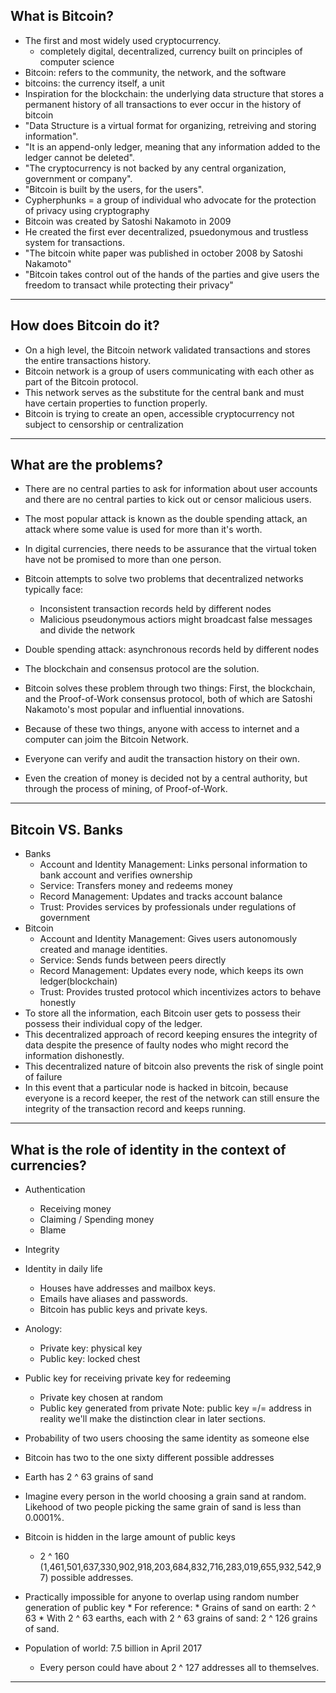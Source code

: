 ## What is Bitcoin?
* The first and most widely used cryptocurrency.
    * completely digital, decentralized, currency built on principles of computer science
* Bitcoin: refers to the community, the network, and the software
* bitcoins: the currency itself, a unit
* Inspiration for the blockchain: the underlying data structure that stores a permanent history of all transactions to ever occur in the history of bitcoin 
* "Data Structure is a virtual format for organizing, retreiving and storing information".
* "It is an append-only ledger, meaning that any information added to the ledger cannot be deleted".
* "The cryptocurrency is not backed by any central organization, government or company".
* "Bitcoin is built by the users, for the users".
* Cypherphunks = a group of individual who advocate for the protection of privacy using cryptography 
* Bitcoin was created by Satoshi Nakamoto in 2009
* He created the first ever decentralized, psuedonymous and trustless system for transactions.
* "The bitcoin white paper was published in october 2008 by Satoshi Nakamoto"
* "Bitcoin takes control out of the hands of the parties and give users the freedom to transact while protecting their privacy"
---
## How does Bitcoin do it?
* On a high level, the Bitcoin network validated transactions and stores the entire transactions history.
* Bitcoin network is a group of users communicating with each other as part of the Bitcoin protocol. 
* This network serves as the substitute for the central bank and must have certain properties to function properly. 
* Bitcoin is trying to create an open, accessible cryptocurrency not subject to censorship or centralization
--- 
## What are the problems?
* There are no central parties to ask for information about user accounts and there are no central parties to kick out or censor malicious users. 
* The most popular attack is known as the double spending attack, an attack where some value is used for more than it's worth. 
* In digital currencies, there needs to be assurance that the virtual token have not be promised to more than one person.

* Bitcoin attempts to solve two problems that decentralized networks typically face:
    * Inconsistent transaction records held by different nodes 
    * Malicious pseudonymous actiors might broadcast false messages and divide the network
* Double spending attack: asynchronous records held by different nodes
* The blockchain and consensus protocol are the solution. 
* Bitcoin solves these problem through two things: First, the blockchain, and the Proof-of-Work consensus protocol, both of which are Satoshi Nakamoto's most popular and influential innovations. 
* Because of these two things, anyone with access to internet and a computer can joim the Bitcoin Network. 
* Everyone can verify and audit the transaction history on their own. 
* Even the creation of money is decided not by a central authority, but through the process of mining, of Proof-of-Work.
---
## Bitcoin VS. Banks 
* Banks
    * Account and Identity Management: Links personal information to bank account and verifies ownership 
    * Service: Transfers money and redeems money 
    * Record Management: Updates and tracks account balance 
    * Trust: Provides services by professionals under regulations of government 
* Bitcoin 
    * Account and Identity Management: Gives users autonomously created and manage identities. 
    * Service: Sends funds between peers directly
    * Record Management: Updates every node, which keeps its own ledger(blockchain)
    * Trust: Provides trusted protocol which incentivizes actors to behave honestly
* To store all the information, each Bitcoin user gets to possess their possess their individual copy of the ledger. 
* This decentralized approach of record keeping ensures the integrity of data despite the presence of faulty nodes who might record the information dishonestly. 
* This decentralized nature of bitcoin also prevents the risk of single point of failure
* In this event that a particular node is hacked in bitcoin, because everyone is a record keeper, the rest of the network can still ensure the integrity of the transaction record and keeps running.
---
## What is the role of identity in the context of currencies? 
* Authentication 
    * Receiving money
    * Claiming / Spending money
    * Blame 
* Integrity 
* Identity in daily life
    * Houses have addresses and mailbox keys.
    * Emails have aliases and passwords.
    * Bitcoin has public keys and private keys. 
* Anology:
    * Private key: physical key
    * Public key: locked chest
* Public key for receiving private key for redeeming 
    * Private key chosen at random 
    * Public key generated from private 
Note: public key =/= address in reality we'll make the distinction clear in later sections.

* Probability of two users choosing the same identity as someone else 
* Bitcoin has two to the one sixty different possible addresses 
* Earth has 2 ^ 63 grains of sand 
* Imagine every person in the world choosing a grain sand at random. Likehood of two people picking the same grain of sand is less than 0.0001%.
* Bitcoin is hidden in the large amount of public keys
    * 2 ^ 160 (1,461,501,637,330,902,918,203,684,832,716,283,019,655,932,542,97) possible addresses.
* Practically impossible for anyone to overlap using random number generation of public key
        * For reference:
            * Grains of sand on earth: 2 ^ 63
            * With 2 ^ 63 earths, each with 2 ^ 63 grains of sand: 2 ^ 126 grains of sand. 
* Population of world: 7.5 billion in April 2017
    * Every person could have about 2 ^ 127 addresses all to themselves. 
---